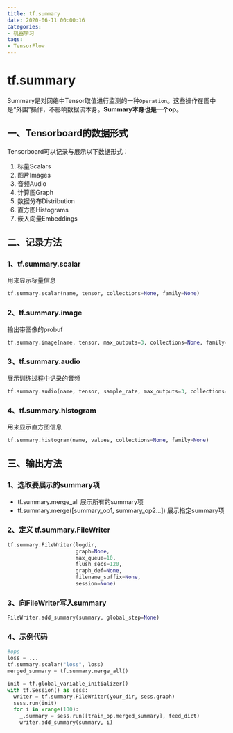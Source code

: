 ```yaml
---
title: tf.summary
date: 2020-06-11 00:00:16
categories:
- 机器学习
tags:
- TensorFlow
---
```


# tf.summary

Summary是对网络中Tensor取值进行监测的一种`Operation`。这些操作在图中是“外围”操作，不影响数据流本身。**Summary本身也是一个op**。

<!-- more -->

## 一、Tensorboard的数据形式

Tensorboard可以记录与展示以下数据形式：

1. 标量Scalars
2. 图片Images
3. 音频Audio
4. 计算图Graph
5. 数据分布Distribution
6. 直方图Histograms
7. 嵌入向量Embeddings

## 二、记录方法

### 1、tf.summary.scalar

用来显示标量信息

```python
tf.summary.scalar(name, tensor, collections=None, family=None)
```

### 2、tf.summary.image

输出带图像的probuf

```python
tf.summary.image(name, tensor, max_outputs=3, collections=None, family=None)
```

### 3、tf.summary.audio

展示训练过程中记录的音频

```python
tf.summary.audio(name, tensor, sample_rate, max_outputs=3, collections=None, family=None)
```

### 4、tf.summary.histogram

用来显示直方图信息

```python
tf.summary.histogram(name, values, collections=None, family=None)
```

## 三、输出方法

### 1、选取要展示的summary项

- tf.summary.merge_all  展示所有的summary项
- tf.summary.merge([summary_op1, summary_op2...]) 展示指定summary项

### 2、定义 tf.summary.FileWriter

```python
tf.summary.FileWriter(logdir, 
		              graph=None,
           			  max_queue=10,
              		  flush_secs=120,
              		  graph_def=None,
              		  filename_suffix=None,
              		  session=None)
```

### 3、向FileWriter写入summary

```python
FileWriter.add_summary(summary, global_step=None)
```
### 4、示例代码
```python
#ops
loss = ...
tf.summary.scalar("loss", loss)
merged_summary = tf.summary.merge_all()

init = tf.global_variable_initializer()
with tf.Session() as sess:
  writer = tf.summary.FileWriter(your_dir, sess.graph)
  sess.run(init)
  for i in xrange(100):
    _,summary = sess.run([train_op,merged_summary], feed_dict)
    writer.add_summary(summary, i)
```